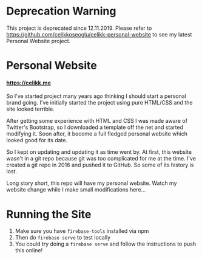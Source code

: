 # Deprecation Warning

This project is deprecated since 12.11.2019. Please refer to https://github.com/celikkoseoglu/celikk-personal-website to see my latest Personal Website project.

# Personal Website

#### https://celikk.me

So I've started project many years ago thinking I should start a personal brand going. I've initially started the project using pure HTML/CSS and the site looked terrible.

After getting some experience with HTML and CSS I was made aware of Twitter's Bootstrap, so I downloaded a template off the net and started modifying it. Soon after, it become a full fledged personal website which looked good for its date.

So I kept on updating and updating it as time went by. At first, this website wasn't in a git repo because git was too complicated for me at the time. I've created a git repo in 2016 and pushed it to GitHub. So some of its history is lost.

Long story short, this repo will have my personal website. Watch my website change while I make small modifications here...

# Running the Site

1. Make sure you have `firebase-tools` installed via npm
2. Then do `firebase serve` to test locally
3. You could try doing a `firebase serve` and follow the instructions to push this online!